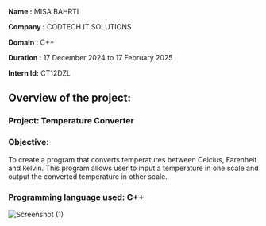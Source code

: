 **Name :** MISA BAHRTI

**Company :** CODTECH IT SOLUTIONS

**Domain :** C++

**Duration :** 17 December 2024 to 17 February 2025

**Intern Id:** CT12DZL

## Overview of the project:

### Project: Temperature Converter
### Objective:
  To create a program that converts temperatures between Celcius, Farenheit and kelvin. This program allows user to input a temperature in one scale and output the converted temperature in other scale.
### Programming language used: C++
![Screenshot (1)](https://github.com/user-attachments/assets/db71fe9f-f5d0-4f7f-9a64-05d953d5e8aa)
